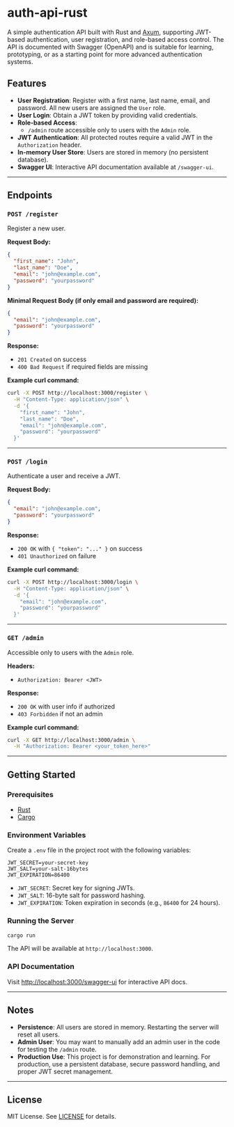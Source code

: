 # auth-api-rust

A simple authentication API built with Rust and [Axum](https://github.com/tokio-rs/axum), supporting JWT-based authentication, user registration, and role-based access control. The API is documented with Swagger (OpenAPI) and is suitable for learning, prototyping, or as a starting point for more advanced authentication systems.

## Features

- **User Registration**: Register with a first name, last name, email, and password. All new users are assigned the `User` role.
- **User Login**: Obtain a JWT token by providing valid credentials.
- **Role-based Access**:
  - `/admin` route accessible only to users with the `Admin` role.
- **JWT Authentication**: All protected routes require a valid JWT in the `Authorization` header.
- **In-memory User Store**: Users are stored in memory (no persistent database).
- **Swagger UI**: Interactive API documentation available at `/swagger-ui`.

---

## Endpoints

### `POST /register`

Register a new user.

**Request Body:**

```json
{
  "first_name": "John",
  "last_name": "Doe",
  "email": "john@example.com",
  "password": "yourpassword"
}
```

**Minimal Request Body (if only email and password are required):**

```json
{
  "email": "john@example.com",
  "password": "yourpassword"
}
```

**Response:**

- `201 Created` on success
- `400 Bad Request` if required fields are missing

**Example curl command:**

```bash
curl -X POST http://localhost:3000/register \
  -H "Content-Type: application/json" \
  -d '{
    "first_name": "John",
    "last_name": "Doe",
    "email": "john@example.com",
    "password": "yourpassword"
  }'
```

---

### `POST /login`

Authenticate a user and receive a JWT.

**Request Body:**

```json
{
  "email": "john@example.com",
  "password": "yourpassword"
}
```

**Response:**

- `200 OK` with `{ "token": "..." }` on success
- `401 Unauthorized` on failure

**Example curl command:**

```bash
curl -X POST http://localhost:3000/login \
  -H "Content-Type: application/json" \
  -d '{
    "email": "john@example.com",
    "password": "yourpassword"
  }'
```

---

### `GET /admin`

Accessible only to users with the `Admin` role.

**Headers:**

- `Authorization: Bearer <JWT>`

**Response:**

- `200 OK` with user info if authorized
- `403 Forbidden` if not an admin

**Example curl command:**

```bash
curl -X GET http://localhost:3000/admin \
  -H "Authorization: Bearer <your_token_here>"
```

---

## Getting Started

### Prerequisites

- [Rust](https://www.rust-lang.org/tools/install)
- [Cargo](https://doc.rust-lang.org/cargo/getting-started/installation.html)

### Environment Variables

Create a `.env` file in the project root with the following variables:

```env
JWT_SECRET=your-secret-key
JWT_SALT=your-salt-16bytes
JWT_EXPIRATION=86400
```

- `JWT_SECRET`: Secret key for signing JWTs.
- `JWT_SALT`: 16-byte salt for password hashing.
- `JWT_EXPIRATION`: Token expiration in seconds (e.g., `86400` for 24 hours).

### Running the Server

```bash
cargo run
```

The API will be available at `http://localhost:3000`.

### API Documentation

Visit [http://localhost:3000/swagger-ui](http://localhost:3000/swagger-ui) for interactive API docs.

---

## Notes

- **Persistence**: All users are stored in memory. Restarting the server will reset all users.
- **Admin User**: You may want to manually add an admin user in the code for testing the `/admin` route.
- **Production Use**: This project is for demonstration and learning. For production, use a persistent database, secure password handling, and proper JWT secret management.

---

## License

MIT License. See [LICENSE](LICENSE) for details.
